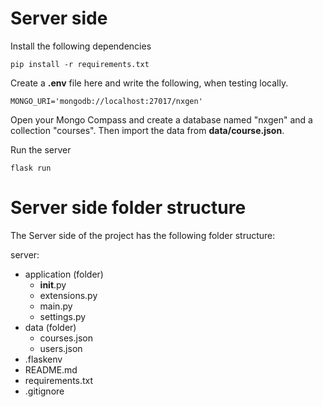 # Server side

Install the following dependencies

    pip install -r requirements.txt

Create a **.env** file here and write the following, when testing locally.

    MONGO_URI='mongodb://localhost:27017/nxgen'


Open your Mongo Compass and create a database named "nxgen" and a collection "courses". Then import the data from **data/course.json**.

Run the server

    flask run

# Server side folder structure

The Server side of the project has the following folder structure:

server:
+ application (folder)
    + __init__.py
    + extensions.py
    + main.py
    + settings.py
+ data (folder)
    + courses.json
    + users.json
+ .flaskenv
+ README.md
+ requirements.txt
+ .gitignore